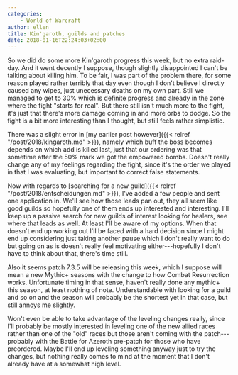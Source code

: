 ```yaml
---
categories:
    - World of Warcraft
author: ellen
title: Kin'garoth, guilds and patches
date: 2018-01-16T22:24:03+02:00
---
```


So we did do some more Kin'garoth progress this week, but no extra raid-day. And it went decently I suppose, though slightly disappointed I can't be talking about killing him. To be fair, I was part of the problem there, for some reason played rather terribly that day even though I don't believe I directly caused any wipes, just unecessary deaths on my own part. Still we managed to get to 30% which is definite progress and already in the zone where the fight "starts for real". But there still isn't much more to the fight, it's just that there's more damage coming in and more orbs to dodge. So the fight is a bit more interesting than I thought, but still feels rather simplistic.

There was a slight error in [my earlier post however]({{< relref "/post/2018/kingaroth.md" >}}), namely which buff the boss becomes depends on which add is killed last, just that our ordering was that sometime after the 50% mark we got the empowered bombs. Doesn't really change any of my feelings regarding the fight, since it's the order we played in that I was evaluating, but important to correct false statements.

Now with regards to [searching for a new guild]({{< relref "/post/2018/entscheidungen.md" >}}), I've added a few people and sent one application in. We'll see how those leads pan out, they all seem like good guilds so hopefully one of them ends up interested and interesting. I'll keep up a passive search for new guilds of interest looking for healers, see where that leads as well. At least I'll be aware of my options. When that doesn't end up working out I'll be faced with a hard decision since I might end up considering just taking another pause which I don't really want to do but going on as is doesn't really feel motivating either---hopefully I don't have to think about that, there's time still.

Also it seems patch 7.3.5 will be releasing this week, which I suppose will mean a new Mythic+ seasons with the change to how Combat Resurrection works. Unfortunate timing in that sense, haven't really done any mythic+ this season, at least nothing of note. Understandable with looking for a guild and so on and the season will probably be the shortest yet in that case, but still annoys me slightly.

Won't even be able to take advantage of the leveling changes really, since I'll probably be mostly interested in leveling one of the new allied races rather than one of the "old" races but those aren't coming with the patch---probably with the Battle for Azeroth pre-patch for those who have preordered. Maybe I'll end up leveling something anyway just to try the changes, but nothing really comes to mind at the moment that I don't already have at a somewhat high level.